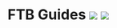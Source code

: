 # FTB Guides [![](http://cf.way2muchnoise.eu/ftb-guides.svg)](https://minecraft.curseforge.com/projects/ftb-guides) [![](http://cf.way2muchnoise.eu/versions/ftb-guides.svg)](https://minecraft.curseforge.com/projects/ftb-guides)